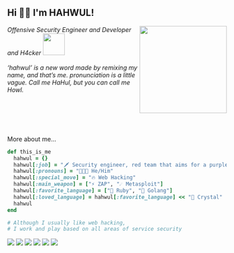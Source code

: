 <h2> Hi 👋🏼 I'm HAHWUL!</h2>
<img align='right' src="https://user-images.githubusercontent.com/13212227/216361867-d352f366-48e4-4085-8c14-266655973557.png" width="200">
<p><em>Offensive Security Engineer and Developer and H4cker <img src="https://github.com/hahwul/hahwul/assets/13212227/af41f7bf-5b41-42dd-aed3-8560a6e3187d" width="50"><br><br>
  ‘hahwul’ is a new word made by remixing my name, and that’s me. pronunciation is a little vague. Call me HaHul, but you can call me Howl.
</em></p>
<br><br><br><br>

More about me...

```ruby
def this_is_me
  hahwul = {}
  hahwul[:job] = "🗡 Security engineer, red team that aims for a purple team"
  hahwul[:pronouns] = "🧑🏽‍💻 He/Him"
  hahwul[:special_move] = "🔥 Web Hacking"
  hahwul[:main_weapon] = ["⚡️ ZAP", "☄️ Metasploit"]
  hahwul[:favorite_language] = ["💎 Ruby", "🐹 Golang"]
  hahwul[:loved_language] = hahwul[:favorite_language] << "💎 Crystal"
  hahwul
end

# Although I usually like web hacking, 
# I work and play based on all areas of service security
```

![](https://img.shields.io/badge/Ruby-CC342D?style=for-the-badge&logo=ruby&logoColor=white)
![](https://img.shields.io/badge/Ruby_on_Rails-CC0000?style=for-the-badge&logo=ruby-on-rails&logoColor=white)
![](https://img.shields.io/badge/Crystal-000000?style=for-the-badge&logo=crystal&logoColor=white)
![](https://img.shields.io/badge/Go-00ADD8?style=for-the-badge&logo=go&logoColor=white)
![](https://img.shields.io/badge/Metasploit-2596CD?style=for-the-badge&logo=metasploit&logoColor=white)
![](https://img.shields.io/badge/ZAP-00549E?style=for-the-badge&logo=zap&logoColor=white)
